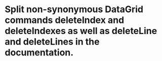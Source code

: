 # Split non-synonymous DataGrid commands deleteIndex and deleteIndexes as well as deleteLine and deleteLines in the documentation.
